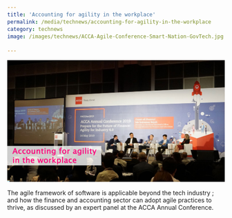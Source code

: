 ```yaml
---
title: 'Accounting for agility in the workplace'
permalink: /media/technews/accounting-for-agility-in-the-workplace
category: technews
image: /images/technews/ACCA-Agile-Conference-Smart-Nation-GovTech.jpg

---
```



![ACCA Agile Conference involving GovTech as part of a panel discussion](/images/technews/ACCA-Agile-Conference-Smart-Nation-GovTech.jpg)


The agile framework of software is applicable beyond the tech industry ; and how the finance and accounting sector can adopt agile practices to thrive, as discussed by an expert panel at the ACCA Annual Conference. 
